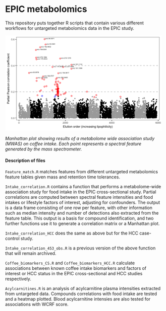 # EPIC metabolomics
This repository puts together R scripts that contain various different workflows for untargeted metabolomics data in the EPIC study.

![](manhattan2.png)

_Manhattan plot showing results of a metabolome wide association study (MWAS) on coffee intake. Each point represents a spectral feature generated by the mass spectrometer._

#### Description of files

`Feature_match.R` matches features from different untargeted metabolomics feature tables given mass and retention time tolerances.

`Intake_correlation.R` contains a function that performs a metabolome-wide association study for food intake in the EPIC cross-sectional study. Partial correlations are computed between spectral feature intensities and food intakes or lifestyle factors of interest, adjusting for confounders. The output is a data frame consisting of one row per feature, with other information such as median intensity and number of detections also extracted from the feature table. This output is a basis for compound identification, and two further functions use it to generate a correlation matrix or a Manhattan plot.

`Intake_correlation_HCC` does the same as above but for the HCC case-control study.

`Intake_correlation_453_obs.R` is a previous version of the above function that will remain archived.

`Coffee_biomarkers_CS.R` and `Coffee_biomarkers_HCC.R` calculate associations between known coffee intake biomarkers and factors of interest or HCC status in the EPIC cross-sectional and HCC studies respectively.

`Acylcarnitines.R` is an analysis of acylcarnitine plasma intensities extracted from untargeted data. Compounds correlations with food intake are tested and a heatmap plotted. Blood acylcarnitine intensies are also tested for associations with WCRF score.